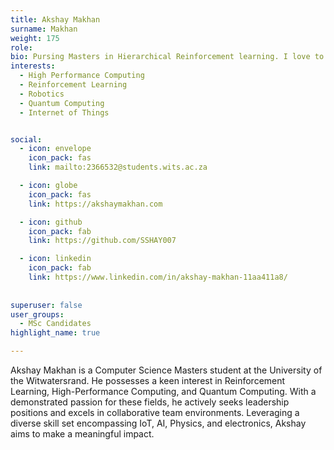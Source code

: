 ```yaml
---
title: Akshay Makhan
surname: Makhan
weight: 175
role: 
bio: Pursing Masters in Hierarchical Reinforcement learning. I love to work on challenging projects that make a difference.
interests:
  - High Performance Computing
  - Reinforcement Learning
  - Robotics
  - Quantum Computing
  - Internet of Things


social:
  - icon: envelope
    icon_pack: fas
    link: mailto:2366532@students.wits.ac.za

  - icon: globe
    icon_pack: fas
    link: https://akshaymakhan.com

  - icon: github
    icon_pack: fab
    link: https://github.com/SSHAY007

  - icon: linkedin
    icon_pack: fab
    link: https://www.linkedin.com/in/akshay-makhan-11aa411a8/
    
  
superuser: false
user_groups:
  - MSc Candidates
highlight_name: true

---
```


Akshay Makhan is a Computer Science Masters student at the University of the Witwatersrand. He possesses a keen interest in Reinforcement Learning, High-Performance Computing, and Quantum Computing. With a demonstrated passion for these fields, he actively seeks leadership positions and excels in collaborative team environments. Leveraging a diverse skill set encompassing IoT, AI, Physics, and electronics, Akshay aims to make a meaningful impact.
